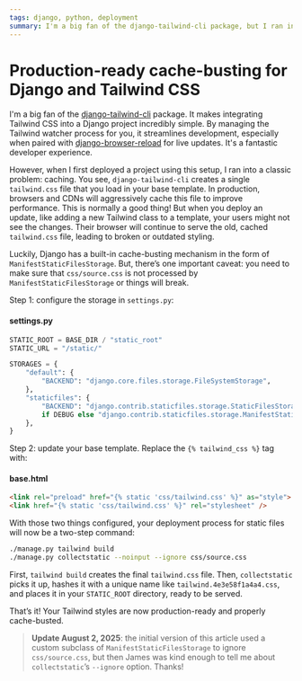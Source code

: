 ```yaml
---
tags: django, python, deployment
summary: I'm a big fan of the django-tailwind-cli package, but I ran into problems deploying it to production. Here’s how to make sure you cache-bust tailwind.css.
---
```


# Production-ready cache-busting for Django and Tailwind CSS

I'm a big fan of the [django-tailwind-cli](https://github.com/django-commons/django-tailwind-cli) package. It makes integrating Tailwind CSS into a Django project incredibly simple. By managing the Tailwind watcher process for you, it streamlines development, especially when paired with [django-browser-reload](https://github.com/adamchainz/django-browser-reload) for live updates. It's a fantastic developer experience.

However, when I first deployed a project using this setup, I ran into a classic problem: caching. You see, `django-tailwind-cli` creates a single `tailwind.css` file that you load in your base template. In production, browsers and CDNs will aggressively cache this file to improve performance. This is normally a good thing! But when you deploy an update, like adding a new Tailwind class to a template, your users might not see the changes. Their browser will continue to serve the old, cached `tailwind.css` file, leading to broken or outdated styling.

Luckily, Django has a built-in cache-busting mechanism in the form of `ManifestStaticFilesStorage`. But, there’s one important caveat: you need to make sure that `css/source.css` is not processed by `ManifestStaticFilesStorage` or things will break.

Step 1: configure the storage in `settings.py`:

#### <i class="fa-regular fa-file-code"></i> settings.py
```python
STATIC_ROOT = BASE_DIR / "static_root"
STATIC_URL = "/static/"

STORAGES = {
    "default": {
        "BACKEND": "django.core.files.storage.FileSystemStorage",
    },
    "staticfiles": {
        "BACKEND": "django.contrib.staticfiles.storage.StaticFilesStorage"
        if DEBUG else "django.contrib.staticfiles.storage.ManifestStaticFilesStorage",
    },
}
```

Step 2: update your base template. Replace the `{% tailwind_css %}` tag with:

#### <i class="fa-regular fa-file-code"></i> base.html
```html
<link rel="preload" href="{% static 'css/tailwind.css' %}" as="style">
<link href="{% static 'css/tailwind.css' %}" rel="stylesheet" />
```

With those two things configured, your deployment process for static files will now be a two-step command:

```sh
./manage.py tailwind build
./manage.py collectstatic --noinput --ignore css/source.css
```

First, `tailwind build` creates the final `tailwind.css` file. Then, `collectstatic` picks it up, hashes it with a unique name like `tailwind.4e3e58f1a4a4.css`, and places it in your `STATIC_ROOT` directory, ready to be served.

That’s it! Your Tailwind styles are now production-ready and properly cache-busted.

> **Update August 2, 2025**: the initial version of this article used a custom subclass of `ManifestStaticFilesStorage` to ignore `css/source.css`, but then James was kind enough to tell me about `collectstatic`’s `--ignore` option. Thanks!